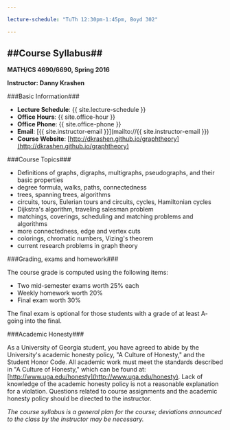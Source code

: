 ```yaml
---

lecture-schedule: "TuTh 12:30pm-1:45pm, Boyd 302"

---
```


##Course Syllabus##
---

**MATH/CS 4690/6690, Spring 2016**

**Instructor: Danny Krashen**


###Basic  Information###

 - **Lecture Schedule**: {{ site.lecture-schedule }}
 - **Office Hours**: {{ site.office-hour }}
 - **Office Phone**: {{ site.office-phone }}
 - **Email**:  [{{ site.instructor-email }}](mailto://{{ site.instructor-email }})
 - **Course Website**: [http://dkrashen.github.io/graphtheory](http://dkrashen.github.io/graphtheory)

###Course Topics###

 - Definitions of graphs, digraphs, multigraphs, pseudographs, and their basic properties
 - degree formula, walks, paths, connectedness
 - trees, spanning trees, algorithms
 - circuits, tours, Eulerian tours and circuits, cycles, Hamiltonian cycles
 - Dijkstra's algorithm, traveling salesman problem
 - matchings, coverings, scheduling and matching problems and algorithms
 - more connectedness, edge and vertex cuts
 - colorings, chromatic numbers, Vizing's theorem
 - current research problems in graph theory

###Grading, exams and homework###

The course grade is computed using the following items:

 - Two mid-semester exams worth 25% each
 - Weekly homework worth 20%
 - Final exam worth 30%

The final exam is optional for those students with a grade of at least A- going into the final.

###Academic Honesty###

As a University of Georgia student, you have agreed to abide by the
University\'s academic honesty policy, \"A Culture of Honesty,\" and the
Student Honor Code. All academic work must meet the standards described in \"A Culture of Honesty,\" which can be found at:
[http://www.uga.edu/honesty](http://www.uga.edu/honesty). Lack
of knowledge of the academic honesty policy is not a reasonable explanation
for a violation.  Questions related to course assignments and the academic
honesty policy should be directed to the instructor.





*The course syllabus is a general plan for the course; deviations
announced to the class by the instructor may be necessary.*
